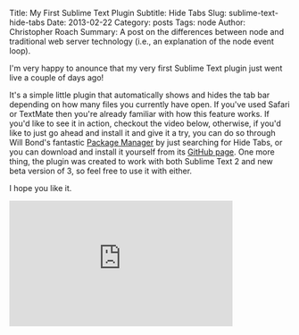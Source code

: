 Title: My First Sublime Text Plugin
Subtitle: Hide Tabs
Slug: sublime-text-hide-tabs
Date: 2013-02-22
Category: posts
Tags: node
Author: Christopher Roach
Summary: A post on the differences between node and traditional web server technology (i.e., an explanation of the node event loop).

I'm very happy to anounce that my very first Sublime Text plugin just went live a couple of days ago!

It's a simple little plugin that automatically shows and hides the tab bar depending on how many files you currently have open. If you've used Safari or TextMate then you're already familiar with how this feature works. If you'd like to see it in action, checkout the video below, otherwise, if you'd like to just go ahead and install it and give it a try, you can do so through Will Bond's fantastic [Package Manager][1] by just searching for Hide Tabs, or you can download and install it yourself from its [GitHub page][2]. One more thing, the plugin was created to work with both Sublime Text 2 and new beta version of 3, so feel free to use it with either.

I hope you like it.

<iframe src="http://player.vimeo.com/video/60277315?byline=0&amp;portrait=0" width="400" height="225" frameborder="0" webkitAllowFullScreen mozallowfullscreen allowFullScreen></iframe>


[1]: http://wbond.net/sublime_packages/community
[2]: https://github.com/croach/SublimeHideTabs